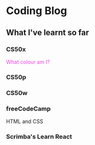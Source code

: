 # Coding Blog

## What I've learnt so far

### CS50x

<span style="color: #f244e6;">What colour am I?</span>

### CS50p

### CS50w

### freeCodeCamp

HTML and CSS

### Scrimba's Learn React
